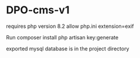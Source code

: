 # DPO-cms-v1

requires php version 8.2
allow php.ini extension=exif

Run composer install
    php artisan key:generate
    
 
exported mysql database is in the project directory
    
 
